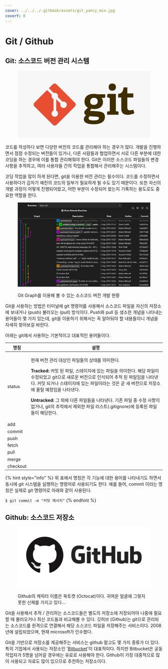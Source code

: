 ```yaml
---
cover: ../../../.gitbook/assets/git_yancy_min.jpg
coverY: 0
---
```


# Git / Github

## Git: 소스코드 버전 관리 시스템

<figure><img src="../../../.gitbook/assets/Git_logo.png" alt=""><figcaption></figcaption></figure>

코드를 작성하다 보면 다양한 버전의 코드를 관리해야 하는 경우가 많다. 개발을 진행하면서 점점 수정되는 버전들이 있거나, 다른 사람들과 협업하면서 서로 다른 부분에 대한 코딩을 하는 경우에 이를 통합 관리해줘야 한다. Git은 이러한 소스코드 파일들의 변경 사항을 추적하고, 여러 사용자들 간의 작업을 통합해서 관리해주는 시스템이다.&#x20;

코딩 작업을 많이 하게 된다면, git을 이용한 버전 관리는 필수이다. 코드를 수정하면서 사용하다가 갑자기 예전의 코드의 일부가 필요하게 될 수도 있기 때문이다. 또한 자신의 개발 과정이 어떻게 진행되어왔고, 어떤 부분이 수정되어 왔는지 기록하는 용도로도 중요한 역할을 한다.&#x20;

<figure><img src="../../../.gitbook/assets/image-git-graph.png" alt=""><figcaption><p>Git Graph를 이용해 볼 수 있는 소스코드 버전 개발 현황</p></figcaption></figure>

Git을 사용하는 방법은 터미널에 git 명령어를 사용해서 소스코드 파일을 자신의 저장소에 보내거나 (push) 불러오는 (pull) 방식이다. Push와 pull 등 생소한 개념을 나타내는 용어들이 몇 가지 있는데, git을 이용하기 위해서는 꼭 알아둬야 할 내용들이니 개념을 자세히 찾아보길 바란다.

아래는 git에서 사용하는 기본적이고 대표적인 용어들이다.

| 명칭       | 설명                                                                                                                                                                                                                                                                                                                               |
| -------- | -------------------------------------------------------------------------------------------------------------------------------------------------------------------------------------------------------------------------------------------------------------------------------------------------------------------------------- |
| status   | <p>현재 버전 관리 대상인 파일들의 상태를 의미한다. </p><p><strong>Tracked:</strong> 커밋 된 파일, 스테이지에 있는 파일을 의미한다. 해당 파일이 수정되었고 git으로 새로운 버전으로 인식되어 추적 된 파일임을 나타낸다. 커밋 되거나 스테이지에 있는 파일이라는 것은 곧 새 버전으로 저장소에 올릴 예정임을 나타낸다. </p><p><strong>Untracked:</strong> 그 외에 다른 파일들을 나타낸다. 기존 파일 중 수정 사항이 없거나, git의 추적에서 제외한 파일 리스트(.gitignore)에 등록된 파일들이 해당한다.</p> |
| add      |                                                                                                                                                                                                                                                                                                                                  |
| commit   |                                                                                                                                                                                                                                                                                                                                  |
| push     |                                                                                                                                                                                                                                                                                                                                  |
| fetch    |                                                                                                                                                                                                                                                                                                                                  |
| pull     |                                                                                                                                                                                                                                                                                                                                  |
| merge    |                                                                                                                                                                                                                                                                                                                                  |
| checkout |                                                                                                                                                                                                                                                                                                                                  |

{% hint style="info" %}
위 표에서 명칭은 각 기능에 대한 용어를 나타내기도 하면서 동시에 git 시스템을 실행하는 명령어로 사용되기도 한다. 예를 들어, commit 이라는 명칭은 실제로 git 명령어로 아래와 같이 사용된다.&#x20;

`$ git commit -m "커밋 메시지"`
{% endhint %}

## Github: 소스코드 저장소

<figure><img src="../../../.gitbook/assets/Github_logo.png" alt=""><figcaption><p>Github의 캐릭터 이름은 옥토캣 (Octocat)이다. 귀여운 얼굴에 그렇지 못한 신체를 가지고 있다...</p></figcaption></figure>

Git을 사용해서 추적 / 관리하는 소스코드들은 별도의 저장소에 저장되어야 나중에 필요할 때 불러오거나 최신 코드들과 비교해볼 수 있다. 깃허브 (Github)는 git으로 관리되는 소스코드를 원격으로 연결해서 해당 소스코드 파일을 저장해주는 서비스이다. 2008년에 설립되었으며, 현재 microsoft가 인수했다.

Git을 기반으로 저장소를 제공해주는 서비스는 github 말고도 몇 가지 종류가 더 있다. 특히 기업에서 사용되는 저장소인 '[Bitbucket](https://www.atlassian.com/ko/software/bitbucket)'이 대표적이다. 하지만 Bitbucket은 공동 작업자가 5명을 넘어갈 경우에는 유료로 사용해야 한다. Github이 가장 대중적으로 많이 사용되고 자료도 많이 있으므로 추천하는 저장소이다.&#x20;


